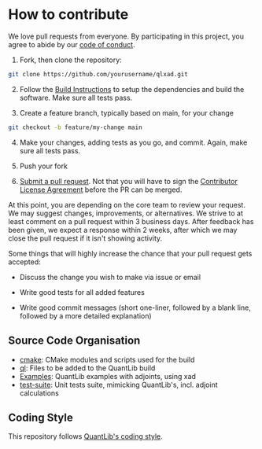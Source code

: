 # How to contribute

We love pull requests from everyone. By participating in this project, you agree to abide
by our [code of conduct](CODE_OF_CONDUCT.md).

1.  Fork, then clone the repository:

```bash
git clone https://github.com/yourusername/qlxad.git
```

2.  Follow the [Build Instructions](README.md) to setup the dependencies and 
    build the software. Make sure all tests pass.

3.  Create a feature branch, typically based on main, for your change

```bash
git checkout -b feature/my-change main
```

4.  Make your changes, adding tests as you go, and commit. Again, make sure all 
    tests pass.

5.  Push your fork 

6.  [Submit a pull request][pr]. Not that you will have to sign the [Contributor License Agreement][cla] 
    before the PR can be merged.

At this point, you are depending on the core team to review your request. 
We may suggest changes, improvements, or alternatives. 
We strive to at least comment on a pull request within 3 business days. 
After feedback has been given, we expect a response within 2 weeks, 
after which we may close the pull request if it isn't showing activity.

Some things that will highly increase the chance that your pull request gets
accepted:

-   Discuss the change you wish to make via issue or email

-   Write good tests for all added features

-   Write good commit messages (short one-liner, followed by a blank line, 
    followed by a more detailed explanation)

## Source Code Organisation

-   [cmake](cmake): CMake modules and scripts used for the build
-   [ql](ql): Files to be added to the QuantLib build
-   [Examples](Examples): QuantLib examples with adjoints, using xad
-   [test-suite](test-suite): Unit tests suite, mimicking QuantLib's, incl. adjoint calculations

## Coding Style

This repository follows [QuantLib's coding style](https://www.quantlib.org/style.shtml).

[pr]: https://github.com/auto-differentiation/qlxad/compare/

[cla]: https://gist.github.com/xcelerit-dev/ee51f6c0a3365ae2fc2489e092366de2
